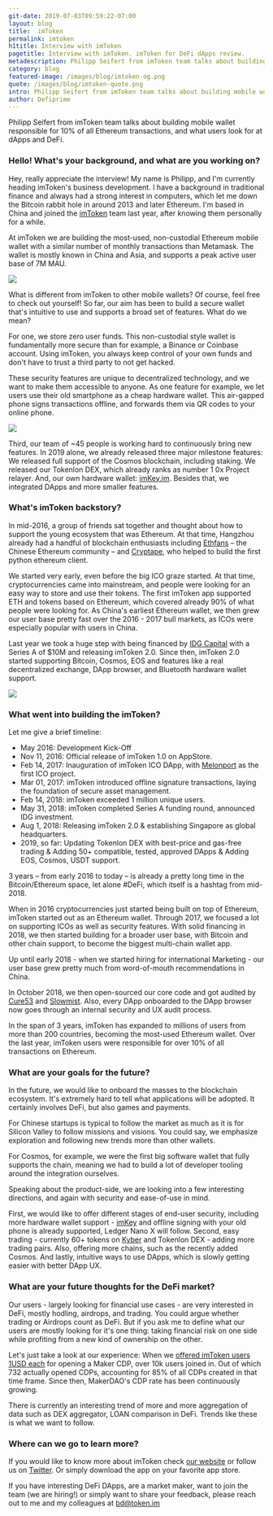 ```yaml
---
git-date: 2019-07-03T09:59:22-07:00
layout: blog
title:  imToken
permalink: imtoken
h1title: Interview with imToken
pagetitle: Interview with imToken. imToken for DeFi dApps review.
metadescription: Philipp Seifert from imToken team talks about building mobile wallet responsible for 10% of all Ethereum transactions, and what users look for at dApps and DeFi.
category: blog
featured-image: /images/blog/imtoken-og.png
quote: /images/blog/imtoken-quote.png
intro: Philipp Seifert from imToken team talks about building mobile wallet, and what users look for at dApps and DeFi.
author: Defiprime
---
```

Philipp Seifert from imToken team talks about building mobile wallet responsible for 10% of all Ethereum transactions, and what users look for at dApps and DeFi.

### Hello! What's your background, and what are you working on?

Hey, really appreciate the interview! My name is Philipp, and I'm currently heading imToken's business development. I have a background in traditional finance and always had a strong interest in computers, which let me down the Bitcoin rabbit hole in around 2013 and later Ethereum. I'm based in China and joined the [imToken](https://token.im/) team last year, after knowing them personally for a while.

At imToken we are building the most-used, non-custodial Ethereum mobile wallet with a similar number of monthly transactions than Metamask. The wallet is mostly known in China and Asia, and supports a peak active user base of 7M MAU.

![](/images/blog/imtoken2.png)

What is different from imToken to other mobile wallets? Of course, feel free to check out yourself!
So far, our aim has been to build a secure wallet that's intuitive to use and supports a broad set of features. What do we mean?

For one, we store zero user funds. This non-custodial style wallet is fundamentally more secure than for example, a Binance or Coinbase account. Using imToken, you always keep control of your own funds and don't have to trust a third party to not get hacked.

These security features are unique to decentralized technology, and we want to make them accessible to anyone. As one feature for example, we let users use their old smartphone as a cheap hardware wallet. This air-gapped phone signs transactions offline, and forwards them via QR codes to your online phone.

![](/images/blog/imtoken1.jpg)

Third, our team of ~45 people is working hard to continuously bring new features. In 2019 alone, we already released three major milestone features: We released full support of the Cosmos blockchain, including staking. We released our Tokenlon DEX, which already ranks as number 1 0x Project relayer. And, our own hardware wallet: [imKey.im](https://imkey.im). Besides that, we integrated DApps and more smaller features.

### What's imToken backstory?

In mid-2016, a group of friends sat together and thought about how to support the young ecosystem that was Ethereum. At that time, Hangzhou already had a handful of blockchain enthusiasts including [Ethfans](https://ethfans.org/) – the Chinese Ethereum community – and [Cryptape](https://www.cryptape.com/), who helped to build the first python ethereum client.

We started very early, even before the big ICO graze started. At that time, cryptocurrencies came into mainstream, and people were looking for an easy way to store and use their tokens. The first imToken app supported ETH and tokens based on Ethereum, which covered already 90% of what people were looking for.
As China's earliest Ethereum wallet, we then grew our user base pretty fast over the 2016 - 2017 bull markets, as ICOs were especially popular with users in China.

Last year we took a huge step with being financed by [IDG Capital](https://www.idgcapital.com/) with a Series A of $10M and releasing imToken 2.0.
Since then, imToken 2.0 started supporting Bitcoin, Cosmos, EOS and features like a real decentralized exchange, DApp browser, and Bluetooth hardware wallet support.

![](/images/blog/imtoken3.png)

### What went into building the imToken?

Let me give a brief timeline:

- May 2016: Development Kick-Off
- Nov 11, 2016: Official release of imToken 1.0 on AppStore.
- Feb 14, 2017: Inauguration of imToken ICO DApp, with [Melonport](/melon-protocol) as the first ICO project.
- Mar 01, 2017: imToken introduced offline signature transactions, laying the foundation of secure asset management.
- Feb 14, 2018: imToken exceeded 1 million unique users.
- May 31, 2018: imToken completed Series A funding round, announced IDG investment.
- Aug 1, 2018: Releasing imToken 2.0 & establishing Singapore as global headquarters.
- 2019, so far: Updating Tokenlon DEX with best-price and gas-free trading & Adding 50+ compatible, tested, approved DApps & Adding EOS, Cosmos, USDT support.

3 years – from early 2016 to today – is already a pretty long time in the Bitcoin/Ethereum space, let alone #DeFi, which itself is a hashtag from mid-2018.

When in 2016 cryptocurrencies just started being built on top of Ethereum, imToken started out as an Ethereum wallet. Through 2017, we focused a lot on supporting ICOs as well as security features. With solid financing in 2018, we then started building for a broader user base, with Bitcoin and other chain support, to become the biggest multi-chain wallet app.

Up until early 2018 - when we started hiring for international Marketing - our user base grew pretty much from word-of-mouth recommendations in China.

In October 2018, we then open-sourced our core code and got audited by [Cure53](https://cure53.de/) and [Slowmist](https://medium.com/imtoken/imtoken-goes-open-source-for-tokencore-code-8097372e1e9a). Also, every DApp onboarded to the DApp browser now goes through an internal security and UX audit process.

In the span of 3 years, imToken has expanded to millions of users from more than 200 countries, becoming the most-used Ethereum wallet. Over the last year, imToken users were responsible for over 10% of all transactions on Ethereum.

### What are your goals for the future?

In the future, we would like to onboard the masses to the blockchain ecosystem. It's extremely hard to tell what applications will be adopted. It certainly involves DeFi, but also games and payments.

For Chinese startups is typical to follow the market as much as it is for Silicon Valley to follow missions and visions. You could say, we emphasize exploration and following new trends more than other wallets.

For Cosmos, for example, we were the first big software wallet that fully supports the chain, meaning we had to build a lot of developer tooling around the integration ourselves.

Speaking about the product-side, we are looking into a few interesting directions, and again with security and ease-of-use in mind.

First, we would like to offer different stages of end-user security, including more hardware wallet support - [imKey](https://imkey.im) and offline signing with your old phone is already supported, Ledger Nano X will follow.
Second, easy trading - currently 60+ tokens on [Kyber](/kyber-network) and Tokenlon DEX - adding more trading pairs. Also, offering more chains, such as the recently added Cosmos. And lastly, intuitive ways to use DApps, which is slowly getting easier with better DApp UX.

### What are your future thoughts for the DeFi market?

Our users - largely looking for financial use cases - are very interested in DeFi, mostly hodling, airdrops, and trading. You could argue whether trading or Airdrops count as DeFi. But if you ask me to define what our users are mostly looking for it's one thing: taking financial risk on one side while profiting from a new kind of ownership on the other.

Let's just take a look at our experience: When we [offered imToken users 1USD each](https://medium.com/imtoken/insight-introducing-12000-users-to-makerdao-cd86f0595568) for opening a Maker CDP, over 10k users joined in. Out of which 732 actually opened CDPs, accounting for 85% of all CDPs created in that time frame. Since then, MakerDAO's CDP rate has been continuously growing.

There is currently an interesting trend of more and more aggregation of data such as DEX aggregator, LOAN comparison in DeFi. Trends like these is what we want to follow.

### Where can we go to learn more?

If you would like to know more about imToken check [our website](https://token.im/) or follow us on [Twitter](https://twitter.com/imTokenOfficial). Or simply download the app on your favorite app store.

If you have interesting DeFi DApps, are a market maker, want to join the team (we are hiring!) or simply want to share your feedback, please reach out to me and my colleagues at bd@token.im
